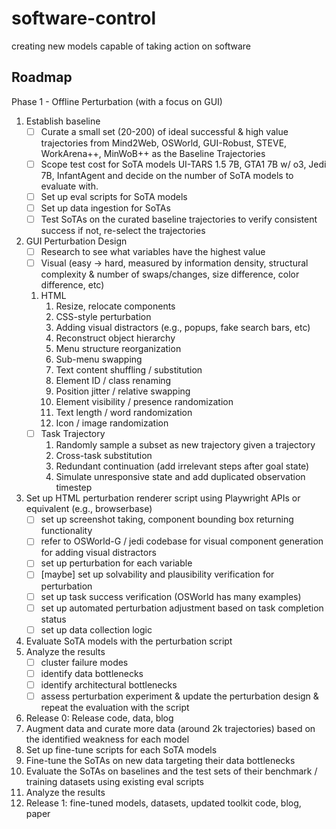 # software-control
creating new models capable of taking action on software

## Roadmap
Phase 1 - Offline Perturbation (with a focus on GUI)

1. Establish baseline
    - [ ] Curate a small set (20-200) of ideal successful & high value trajectories from Mind2Web, OSWorld, GUI-Robust, STEVE, WorkArena++, MinWoB++ as the Baseline Trajectories
    - [ ] Scope test cost for SoTA models UI-TARS 1.5 7B, GTA1 7B w/ o3, Jedi 7B, InfantAgent and decide on the number of SoTA models to evaluate with.
    - [ ] Set up eval scripts for SoTA models 
    - [ ] Set up data ingestion for SoTAs
    - [ ] Test SoTAs on the curated baseline trajectories to verify consistent success if not, re-select the trajectories
2. GUI Perturbation Design
    - [ ] Research to see what variables have the highest value
    - [ ] Visual (easy → hard, measured by information density, structural complexity & number of swaps/changes, size difference, color difference, etc)
    1. HTML
        1. Resize, relocate components
        2. CSS-style perturbation
        3. Adding visual distractors (e.g., popups, fake search bars, etc)
        4. Reconstruct object hierarchy
          1. Menu structure reorganization
          2. Sub-menu swapping
        5. Text content shuffling / substitution
        6. Element ID / class renaming
        7. Position jitter / relative swapping
        8. Element visibility / presence randomization
        9. Text length / word randomization
        10. Icon / image randomization
    - [ ] Task Trajectory
        1. Randomly sample a subset as new trajectory given a trajectory
        2. Cross-task substitution
        3. Redundant continuation (add irrelevant steps after goal state)
        4. Simulate unresponsive state and add duplicated observation timestep
3. Set up HTML perturbation renderer script using Playwright APIs or equivalent (e.g., browserbase)
    - [ ] set up screenshot taking, component bounding box returning functionality
    - [ ] refer to OSWorld-G / jedi codebase for visual component generation for adding visual distractors
    - [ ] set up perturbation for each variable
    - [ ] [maybe] set up solvability and plausibility verification for perturbation
    - [ ] set up task success verification (OSWorld has many examples)
    - [ ] set up automated perturbation adjustment based on task completion status
    - [ ] set up data collection logic
4. Evaluate SoTA models with the perturbation script
5. Analyze the results
    - [ ] cluster failure modes
    - [ ] identify data bottlenecks
    - [ ] identify architectural bottlenecks
    - [ ] assess perturbation experiment & update the perturbation design & repeat the evaluation with the script
6. Release 0: Release code, data, blog
7. Augment data and curate more data (around 2k trajectories) based on the identified weakness for each model
8. Set up fine-tune scripts for each SoTA models
9. Fine-tune the SoTAs on new data targeting their data bottlenecks
10. Evaluate the SoTAs on baselines and the test sets of their benchmark / training datasets using existing eval scripts
11. Analyze the results
12. Release 1: fine-tuned models, datasets, updated toolkit code, blog, paper